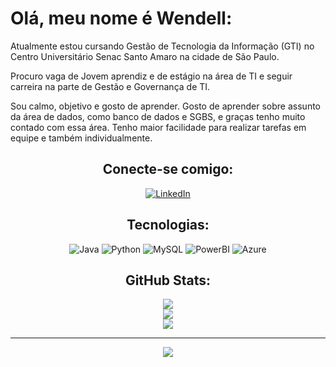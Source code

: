 #  Olá, meu nome é Wendell:

Atualmente estou cursando Gestão de Tecnologia da Informação (GTI) no Centro Universitário Senac Santo Amaro na cidade de São Paulo.<br>

Procuro vaga de Jovem aprendiz e de estágio na área de TI e seguir carreira na parte de Gestão e Governança de TI. 

Sou calmo, objetivo e gosto de aprender. Gosto de aprender sobre assunto da área de dados, como banco de dados e SGBS, e graças tenho muito contado com essa área. Tenho maior facilidade para realizar tarefas em equipe e também individualmente.


<div align="center">

## Conecte-se comigo:
[![LinkedIn](https://img.shields.io/badge/LinkedIn-0077B5?style=for-the-badge&logo=linkedin&logoColor=white)](https://www.linkedin.com/in/wendellfrancisco005/)

##  Tecnologias:

![Java](https://img.shields.io/badge/java-%23ED8B00.svg?style=for-the-badge&logo=openjdk&logoColor=white) ![Python](https://img.shields.io/badge/python-3670A0?style=for-the-badge&logo=python&logoColor=ffdd54) ![MySQL](https://img.shields.io/badge/mysql-20232A?style=for-the-badge&logo=mysql&logoColor=white) ![PowerBI](https://img.shields.io/badge/powerbi-FFA500?style=for-the-badge&logo=powerbi&logoColor=ffdd54) ![Azure](https://img.shields.io/badge/azure-007FFF?style=for-the-badge&logo=azure&logoColor=ffdd54)


## GitHub Stats:

![](https://github-readme-stats.vercel.app/api?username=Wenfra005&theme=midnight-purple&hide_border=false&include_all_commits=false&count_private=false)<br/>
![](https://github-readme-streak-stats.herokuapp.com/?user=Wenfra005&theme=midnight-purple&hide_border=false)<br/>
![](https://github-readme-stats.vercel.app/api/top-langs/?username=Wenfra005&theme=midnight-purple&hide_border=false&include_all_commits=false&count_private=false&layout=compact)

---
[![](https://visitcount.itsvg.in/api?id=Wenfra005&icon=5&color=6)](https://visitcount.itsvg.in)

<!-- Proudly created with GPRM ( https://gprm.itsvg.in ) -->
